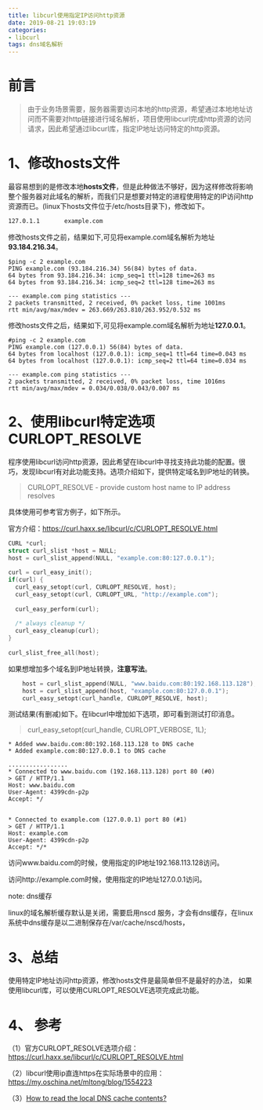 ```yaml
---
title: libcurl使用指定IP访问http资源
date: 2019-08-21 19:03:19
categories: 
- libcurl
tags: dns域名解析
---
```


# 前言

>由于业务场景需要，服务器需要访问本地的http资源，希望通过本地地址访问而不需要对http链接进行域名解析，项目使用libcurl完成http资源的访问请求，因此希望通过libcurl库，指定IP地址访问特定的http资源。

# 1、修改hosts文件

最容易想到的是修改本地**hosts文件**，但是此种做法不够好，因为这样修改将影响整个服务器对此域名的解析，而我们只是想要对特定的进程使用特定的IP访问http资源而已。(linux下hosts文件位于/etc/hosts目录下)，修改如下。

```bash
127.0.1.1       example.com
```

修改hosts文件之前，结果如下,可见将example.com域名解析为地址**93.184.216.34**。

```
$ping -c 2 example.com
PING example.com (93.184.216.34) 56(84) bytes of data.
64 bytes from 93.184.216.34: icmp_seq=1 ttl=128 time=263 ms
64 bytes from 93.184.216.34: icmp_seq=2 ttl=128 time=263 ms

--- example.com ping statistics ---
2 packets transmitted, 2 received, 0% packet loss, time 1001ms
rtt min/avg/max/mdev = 263.669/263.810/263.952/0.532 ms
```

修改hosts文件之后，结果如下,可见将example.com域名解析为地址**127.0.0.1**。

```
#ping -c 2 example.com
PING example.com (127.0.0.1) 56(84) bytes of data.
64 bytes from localhost (127.0.0.1): icmp_seq=1 ttl=64 time=0.043 ms
64 bytes from localhost (127.0.0.1): icmp_seq=2 ttl=64 time=0.034 ms

--- example.com ping statistics ---
2 packets transmitted, 2 received, 0% packet loss, time 1016ms
rtt min/avg/max/mdev = 0.034/0.038/0.043/0.007 ms
```

# 2、使用libcurl特定选项CURLOPT_RESOLVE 

程序使用libcurl访问http资源，因此希望在libcurl中寻找支持此功能的配置。很巧，发现libcurl有对此功能支持。选项介绍如下，提供特定域名到IP地址的转换。

>CURLOPT_RESOLVE - provide custom host name to IP address resolves

具体使用可参考官方例子，如下所示。

官方介绍：https://curl.haxx.se/libcurl/c/CURLOPT_RESOLVE.html

```cpp
CURL *curl;
struct curl_slist *host = NULL;
host = curl_slist_append(NULL, "example.com:80:127.0.0.1");
 
curl = curl_easy_init();
if(curl) {
  curl_easy_setopt(curl, CURLOPT_RESOLVE, host);
  curl_easy_setopt(curl, CURLOPT_URL, "http://example.com");
 
  curl_easy_perform(curl);
 
  /* always cleanup */
  curl_easy_cleanup(curl);
}
 
curl_slist_free_all(host);
```

如果想增加多个域名到IP地址转换，**注意写法**。

```cpp
	host = curl_slist_append(NULL, "www.baidu.com:80:192.168.113.128");
	host = curl_slist_append(host, "example.com:80:127.0.0.1");
	curl_easy_setopt(curl_handle, CURLOPT_RESOLVE, host);
```

测试结果(有删减)如下。在libcurl中增加如下选项，即可看到测试打印消息。

> curl_easy_setopt(curl_handle, CURLOPT_VERBOSE, 1L);

```
* Added www.baidu.com:80:192.168.113.128 to DNS cache
* Added example.com:80:127.0.0.1 to DNS cache

.................
* Connected to www.baidu.com (192.168.113.128) port 80 (#0)
> GET / HTTP/1.1
Host: www.baidu.com
User-Agent: 4399cdn-p2p
Accept: */


* Connected to example.com (127.0.0.1) port 80 (#1)
> GET / HTTP/1.1
Host: example.com
User-Agent: 4399cdn-p2p
Accept: */*
```

访问www.baidu.com的时候，使用指定的IP地址192.168.113.128访问。

访问http://example.com时候，使用指定的IP地址127.0.0.1访问。



note: dns缓存

linux的域名解析缓存默认是关闭，需要启用nscd 服务，才会有dns缓存，在linux系统中dns缓存是以二进制保存在/var/cache/nscd/hosts，



# 3、总结

使用特定IP地址访问http资源，修改hosts文件是最简单但不是最好的办法， 如果使用libcurl库，可以使用CURLOPT_RESOLVE选项完成此功能。

# 4、 参考

（1）官方CURLOPT_RESOLVE选项介绍：https://curl.haxx.se/libcurl/c/CURLOPT_RESOLVE.html

（2）libcurl使用ip直连https在实际场景中的应用：https://my.oschina.net/mltong/blog/1554223

（3）[How to read the local DNS cache contents?](https://unix.stackexchange.com/questions/28553/how-to-read-the-local-dns-cache-contents)





